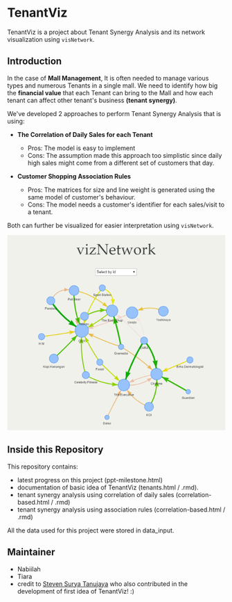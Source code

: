 # TenantViz

TenantViz is a project about Tenant Synergy Analysis and its network visualization using `visNetwork`. 

## Introduction

In the case of **Mall Management**, It is often needed to manage various types and numerous Tenants in a single mall. We need to identify how big the **financial value** that each Tenant can bring to the Mall and how each tenant can affect other tenant's business **(tenant synergy)**.

We've developed 2 approaches to perform Tenant Synergy Analysis that is using:

* **The Correlation of Daily Sales for each Tenant**
    - Pros: The model is easy to implement  
    - Cons: The assumption made this approach too simplistic since daily high sales might come from a different set of customers that day.  

* **Customer Shopping Association Rules**
    - Pros: The matrices for size and line weight is generated using the same model of customer's behaviour.  
    - Cons: The model needs a customer's identifier for each sales/visit to a tenant.

Both can further be visualized for easier interpretation using `visNetwork`.

<center>
    
![](tenantviz.PNG)

</center>

## Inside this Repository

This repository contains: 

- latest progress on this project (ppt-milestone.html)
- documentation of basic idea of TenantViz (tenants.html / .rmd). 
- tenant synergy analysis using correlation of daily sales (correlation-based.html / .rmd)
- tenant synergy analysis using association rules (correlation-based.html / .rmd)

All the data used for this project were stored in data_input.

## Maintainer

* Nabiilah
* Tiara
* credit to [Steven Surya Tanujaya](https://www.linkedin.com/in/stevensurya/) who also contributed in the development of first idea of TenantViz! :)


